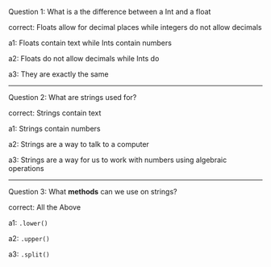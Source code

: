 Question 1: What is a the difference between a Int and a float

correct: Floats allow for decimal places while integers do not allow decimals

a1: Floats contain text while Ints contain numbers

a2: Floats do not allow decimals while Ints do

a3: They are exactly the same


----

Question 2: What are strings used for?

correct: Strings contain text

a1: Strings contain numbers

a2: Strings are a way to talk to a computer

a3: Strings are a way for us to work with numbers using algebraic operations

---
Question 3: What **methods** can we use on strings?

correct: All the Above

a1: `.lower()`

a2: `.upper()`

a3: `.split()`
